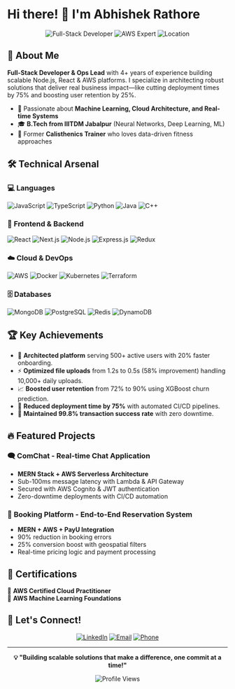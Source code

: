 # Hi there! 👋 I'm Abhishek Rathore

<div align="center">
  
![Full-Stack Developer](https://img.shields.io/badge/Full--Stack%20Developer-4%2B%20Years-blue?style=for-the-badge)
![AWS Expert](https://img.shields.io/badge/AWS-Certified%20Cloud%20Practitioner-orange?style=for-the-badge)
![Location](https://img.shields.io/badge/📍-Jodhpur,%20Rajasthan-green?style=for-the-badge)

</div>

## 🎯 About Me

**Full-Stack Developer & Ops Lead** with 4+ years of experience building scalable Node.js, React & AWS platforms. I specialize in architecting robust solutions that deliver real business impact—like cutting deployment times by 75% and boosting user retention by 25%.

- 🌱 Passionate about **Machine Learning, Cloud Architecture, and Real-time Systems**
- 🎓 **B.Tech from IIITDM Jabalpur** (Neural Networks, Deep Learning, ML)
- 💪 Former **Calisthenics Trainer** who loves data-driven fitness approaches

## 🛠️ Technical Arsenal

### 💻 **Languages**
![JavaScript](https://img.shields.io/badge/JavaScript-F7DF1E?style=flat-square&logo=javascript&logoColor=black)
![TypeScript](https://img.shields.io/badge/TypeScript-007ACC?style=flat-square&logo=typescript&logoColor=white)
![Python](https://img.shields.io/badge/Python-3776AB?style=flat-square&logo=python&logoColor=white)
![Java](https://img.shields.io/badge/Java-ED8B00?style=flat-square&logo=openjdk&logoColor=white)
![C++](https://img.shields.io/badge/C++-00599C?style=flat-square&logo=c%2B%2B&logoColor=white)

### 🚀 **Frontend & Backend**
![React](https://img.shields.io/badge/React-20232A?style=flat-square&logo=react&logoColor=61DAFB)
![Next.js](https://img.shields.io/badge/Next.js-000000?style=flat-square&logo=nextdotjs&logoColor=white)
![Node.js](https://img.shields.io/badge/Node.js-43853D?style=flat-square&logo=node.js&logoColor=white)
![Express.js](https://img.shields.io/badge/Express.js-404D59?style=flat-square&logo=express&logoColor=white)
![Redux](https://img.shields.io/badge/Redux-593D88?style=flat-square&logo=redux&logoColor=white)

### ☁️ **Cloud & DevOps**
![AWS](https://img.shields.io/badge/AWS-232F3E?style=flat-square&logo=amazon-aws&logoColor=white)
![Docker](https://img.shields.io/badge/Docker-2496ED?style=flat-square&logo=docker&logoColor=white)
![Kubernetes](https://img.shields.io/badge/Kubernetes-326CE5?style=flat-square&logo=kubernetes&logoColor=white)
![Terraform](https://img.shields.io/badge/Terraform-623CE4?style=flat-square&logo=terraform&logoColor=white)

### 🗄️ **Databases**
![MongoDB](https://img.shields.io/badge/MongoDB-4EA94B?style=flat-square&logo=mongodb&logoColor=white)
![PostgreSQL](https://img.shields.io/badge/PostgreSQL-316192?style=flat-square&logo=postgresql&logoColor=white)
![Redis](https://img.shields.io/badge/Redis-DC382D?style=flat-square&logo=redis&logoColor=white)
![DynamoDB](https://img.shields.io/badge/Amazon%20DynamoDB-4053D6?style=flat-square&logo=Amazon%20DynamoDB&logoColor=white)

## 🏆 Key Achievements

- 🚀 **Architected platform** serving 500+ active users with 20% faster onboarding.
- ⚡ **Optimized file uploads** from 1.2s to 0.5s (58% improvement) handling 10,000+ daily uploads.
- 📈 **Boosted user retention** from 72% to 90% using XGBoost churn prediction.
- 🔧 **Reduced deployment time by 75%** with automated CI/CD pipelines.
- 🎯 **Maintained 99.8% transaction success rate** with zero downtime.

## 🔥 Featured Projects

### 🗨️ **ComChat** - Real-time Chat Application
- **MERN Stack + AWS Serverless Architecture**
- Sub-100ms message latency with Lambda & API Gateway
- Secured with AWS Cognito & JWT authentication
- Zero-downtime deployments with CI/CD automation

### 🏨 **Booking Platform** - End-to-End Reservation System
- **MERN + AWS + PayU Integration**
- 90% reduction in booking errors
- 25% conversion boost with geospatial filters
- Real-time pricing logic and payment processing


## 📜 Certifications

🏅 **AWS Certified Cloud Practitioner**  
🏅 **AWS Machine Learning Foundations**


## 🤝 Let's Connect!

<div align="center">
  
[![LinkedIn](https://img.shields.io/badge/LinkedIn-0077B5?style=for-the-badge&logo=linkedin&logoColor=white)](https://linkedin.com/in/abhishek-rathore-60084223b)
[![Email](https://img.shields.io/badge/Email-D14836?style=for-the-badge&logo=gmail&logoColor=white)](mailto:abhishekrathore1908@gmail.com)
[![Phone](https://img.shields.io/badge/Phone-25D366?style=for-the-badge&logo=whatsapp&logoColor=white)](tel:+918003995300)

</div>

---

<div align="center">
  
**💡 "Building scalable solutions that make a difference, one commit at a time!"**

![Profile Views](https://komarev.com/ghpvc/?username=abhirathore04&color=brightgreen&style=flat-square)

</div>

